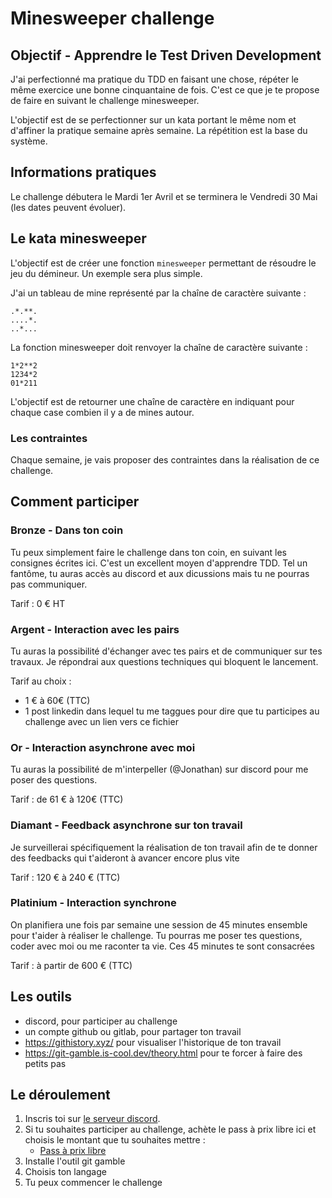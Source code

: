 # Minesweeper challenge

## Objectif - Apprendre le Test Driven Development

J'ai perfectionné ma pratique du TDD en faisant une chose, répéter le même exercice une bonne cinquantaine de fois. C'est ce que je te propose de faire en suivant le challenge minesweeper.

L'objectif est de se perfectionner sur un kata portant le même nom et d'affiner la pratique semaine après semaine. La répétition est la base du système.
## Informations pratiques

Le challenge débutera le Mardi 1er Avril et se terminera le Vendredi 30 Mai (les dates peuvent évoluer).
## Le kata minesweeper

L'objectif est de créer une fonction `minesweeper` permettant de résoudre le jeu du démineur. Un exemple sera plus simple. 

J'ai un tableau de mine représenté par la chaîne de caractère suivante : 

```
.*.**.
....*.
..*...
```

La fonction minesweeper doit renvoyer la chaîne de caractère suivante : 

```
1*2**2
1234*2
01*211
```

L'objectif est de retourner une chaîne de caractère en indiquant pour chaque case combien il y a de mines autour.

### Les contraintes

Chaque semaine, je vais proposer des contraintes dans la réalisation de ce challenge. 

## Comment participer 

### Bronze - Dans ton coin

Tu peux simplement faire le challenge dans ton coin, en suivant les consignes écrites ici. C'est un excellent moyen d'apprendre TDD.
Tel un fantôme, tu auras accès au discord et aux dicussions mais tu ne pourras pas communiquer.

Tarif : 0 € HT

### Argent - Interaction avec les pairs

Tu auras la possibilité d'échanger avec tes pairs et de communiquer sur tes travaux.
Je répondrai aux questions techniques qui bloquent le lancement.

Tarif au choix : 
- 1 € à 60€ (TTC)
- 1 post linkedin dans lequel tu me taggues pour dire que tu participes au challenge avec un lien vers ce fichier

### Or - Interaction asynchrone avec moi 

Tu auras la possibilité de m'interpeller (@Jonathan) sur discord pour me poser des questions. 

Tarif : de 61 € à 120€ (TTC)

### Diamant - Feedback asynchrone sur ton travail

Je surveillerai spécifiquement la réalisation de ton travail afin de te donner des feedbacks qui t'aideront à avancer encore plus vite

Tarif : 120 € à 240 € (TTC)

### Platinium - Interaction synchrone

On planifiera une fois par semaine une session de 45 minutes ensemble pour t'aider à réaliser le challenge. Tu pourras me poser tes questions, coder avec moi ou me raconter ta vie. Ces 45 minutes te sont consacrées

Tarif : à partir de 600 € (TTC)


## Les outils 

- discord, pour participer au challenge
- un compte github ou gitlab, pour partager ton travail
- https://githistory.xyz/ pour visualiser l'historique de ton travail
- https://git-gamble.is-cool.dev/theory.html pour te forcer à faire des petits pas


## Le déroulement

1. Inscris toi sur [le serveur discord](https://discord.gg/bSgTv36CAs). 
2. Si tu souhaites participer au challenge, achète le pass à prix libre ici et choisis le montant que tu souhaites mettre : 
	- [Pass à prix libre](https://buy.stripe.com/8wM29z8sy7VRc2A5ko)
3. Installe l'outil git gamble
4. Choisis ton langage
5. Tu peux commencer le challenge






